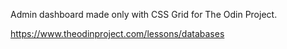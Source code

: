 Admin dashboard made only with CSS Grid for The Odin Project.

https://www.theodinproject.com/lessons/databases
